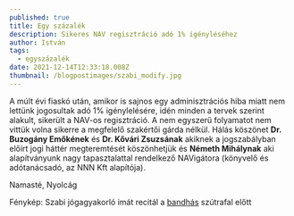 ```yaml
---
published: true
title: Egy százalék
description: Sikeres NAV regisztráció adó 1% igényléséhez
author: István
tags:
  - egyszázalék
date: 2021-12-14T12:33:18.008Z
thumbnail: /blogpostimages/szabi_modify.jpg
---
```

A múlt évi fiaskó után, amikor is sajnos egy adminisztrációs hiba miatt nem lettünk jogosultak adó 1% igénylelésére, idén minden a tervek szerint alakult, sikerült a NAV-os regisztráció. A nem egyszerű folyamatot nem vittük volna sikerre a megfelelő szakértői gárda nélkül.
Hálás köszönet **Dr. Buzogány Emőkének** és **Dr. Kővári Zsuzsának** akiknek a jogszabályban előírt jogi háttér megteremtését köszönhetjük és **Németh Mihálynak** aki alapítványunk nagy tapasztalattal rendelkező NAVigátora (könyvelő és adótanácsadó, az NNN Kft alapítója). 

Namasté, Nyolcág

Fénykép: Szabi jógagyakorló imát recitál a [bandhás](https://bandhaworks.hu) szútrafal előtt